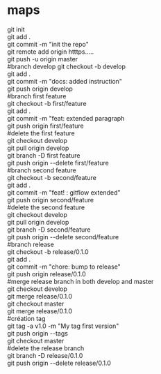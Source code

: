 # maps
git init  
git add .  
git commit -m "init the repo"  
git remote add origin htttps.....  
git push -u origin master  
#branch develop
git checkout -b develop  
git add .  
git commit -m "docs: added instruction"  
git push origin develop  
#branch first feature  
git checkout -b first/feature  
git add .  
git commit -m "feat: extended paragraph  
git push origin first/feature  
#delete the first feature   
git checkout develop  
git pull origin develop  
git branch -D first feature  
git push origin --delete first/feature  
#branch second feature  
git checkout -b second/feature  
git add .  
git commit -m "feat! : gitflow extended"  
git push origin second/feature  
#delete the second feature  
git checkout develop  
git pull origin develop  
git branch -D second/feature  
git push origin --delete second/feature  
#branch release  
git checkout -b release/0.1.0  
git add .  
git commit -m "chore: bump to release"  
git push origin release/0.1.0  
#merge release branch in both develop and master      
git checkout develop  
git merge release/0.1.0    
git checkout master  
git merge release/0.1.0  
#création tag  
git tag -a v1.0 -m "My tag first version"  
git push origin --tags  
git checkout master  
#delete the release branch  
git branch -D release/0.1.0  
git push origin --delete release/0.1.0  

